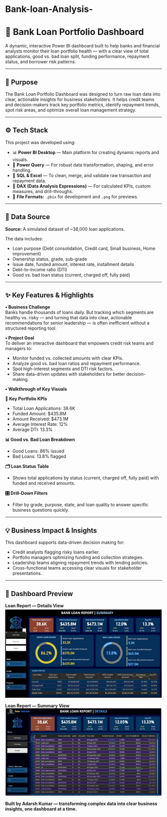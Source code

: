 # Bank-loan-Analysis-
# 🏦 Bank Loan Portfolio Dashboard

A dynamic, interactive Power BI dashboard built to help banks and financial analysts monitor their loan portfolio health — with a clear view of total applications, good vs. bad loan split, funding performance, repayment status, and borrower risk patterns.

---

## 🎯 Purpose

The Bank Loan Portfolio Dashboard was designed to turn raw loan data into clear, actionable insights for business stakeholders. It helps credit teams and decision-makers track key portfolio metrics, identify repayment trends, spot risk areas, and optimize overall loan management strategy.

---

## ⚙️ Tech Stack

This project was developed using:
- 📊 **Power BI Desktop** — Main platform for creating dynamic reports and visuals.
- 📂 **Power Query** — For robust data transformation, shaping, and error handling.
- 🧮 **SQL & Excel** — To clean, merge, and validate raw transaction and repayment data.
- 🧠 **DAX (Data Analysis Expressions)** — For calculated KPIs, custom measures, and drill-throughs.
- 📁 **File Formats:** `.pbix` for development and `.png` for previews.

---

## 📂 Data Source

**Source:** A simulated dataset of ~38,000 loan applications.

The data includes:
- Loan purpose (Debt consolidation, Credit card, Small business, Home improvement)
- Ownership status, grade, sub-grade
- Issue date, funded amount, interest rate, installment details
- Debt-to-Income ratio (DTI)
- Good vs. bad loan status (current, charged off, fully paid)

---

## ✨ Key Features & Highlights

**• Business Challenge**  
Banks handle thousands of loans daily. But tracking which segments are healthy vs. risky — and turning that data into clear, actionable recommendations for senior leadership — is often inefficient without a structured reporting tool.

**• Project Goal**  
To deliver an interactive dashboard that empowers credit risk teams and managers to:
- Monitor funded vs. collected amounts with clear KPIs.
- Analyze good vs. bad loan ratios and repayment performance.
- Spot high-interest segments and DTI risk factors.
- Share data-driven updates with stakeholders for better decision-making.

**• Walkthrough of Key Visuals**

**📌 Key Portfolio KPIs**  
- Total Loan Applications: 38.6K  
- Funded Amount: $435.8M  
- Amount Received: $473.1M  
- Average Interest Rate: 12%  
- Average DTI: 13.3%

**📊 Good vs. Bad Loan Breakdown**  
- Good Loans: 86% issued
- Bad Loans: 13.8% flagged

**🗂️ Loan Status Table**  
- Shows total applications by status (current, charged off, fully paid) with funded and received amounts.

**🎛️ Drill-Down Filters**  
- Filter by grade, purpose, state, and loan quality to answer specific business questions quickly.

---

## 💡 Business Impact & Insights

This dashboard supports data-driven decision making for:
- Credit analysts flagging risky loans earlier.
- Portfolio managers optimizing funding and collection strategies.
- Leadership teams aligning repayment trends with lending policies.
- Cross-functional teams accessing clear visuals for stakeholder presentations.

---

## 📸 Dashboard Preview

**Loan Report — Details View**  
![Loan Report Details](https://raw.githubusercontent.com/Adarsh6055/Bank-loan-Analysis-/main/bankserver%201.png)

**Loan Report — Summary View**  
![Loan Report Summary](https://raw.githubusercontent.com/Adarsh6055/Bank-loan-Analysis-/main/bank%20server%202.png)




**Built by Adarsh Kumar — transforming complex data into clear business insights, one dashboard at a time.**
